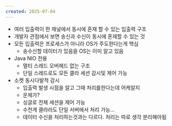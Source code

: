 ```yaml
---
created: 2025-07-04
---
```

- 여러 입출력이 한 채널에서 동시에 혼재 할 수 있는 입출력 구조
- 개발자 관점에서 보면 송신과 수신이 동시에 혼재할 수 있는 것
- 모든 입출력은 프로세스가 아니라 OS가 주도한다는게 핵심
	- 송수신할 데이터가 있음을 OS는 이미 알고 있음
- Java NIO 전용
	- 멀티 스레드 오버헤드 없는 구조
	- 단일 스레드로도 모든 클라 세션 감시및 제어 가능
- 소켓 동시다발적 감시
	- 입출력 발생 시점을 알고 그때 처리를한다는데 어케알지
	- 운체가?
	- 싱글로 전체 세션을 제어 가능
	- 수천게 클라라도 단일 서버에서 처리 가능...
	- 데이터 수신을 처리하는것과는 다르다. 처리는 따로 생각 분리해야됨